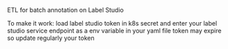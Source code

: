 ETL for batch annotation on Label Studio

To make it work: load label studio token in k8s secret and enter your label studio service endpoint as a env variable in your yaml file
token may expire so update regularly your token
